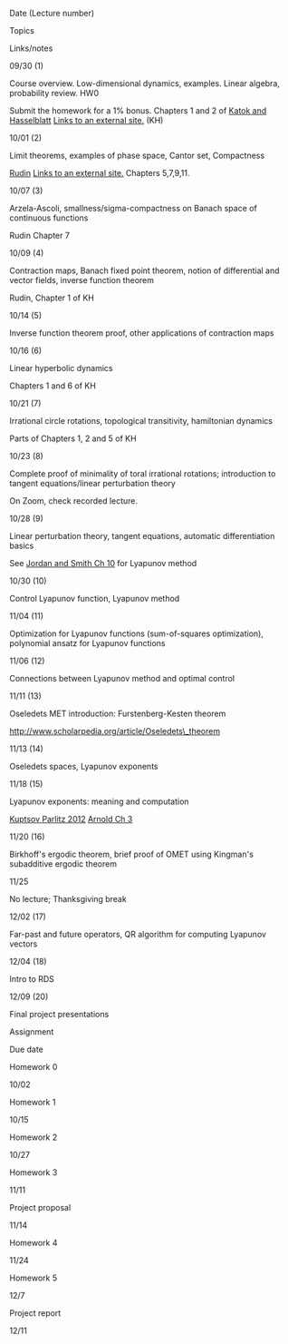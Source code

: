 Date (Lecture number)

Topics

Links/notes

09/30 (1)

Course overview. Low-dimensional dynamics, examples. Linear algebra, probability review. HW0

Submit the homework for a 1% bonus. Chapters 1 and 2 of [Katok and Hasselblatt](https://www.cambridge.org/us/universitypress/subjects/mathematics/differential-and-integral-equations-dynamical-systems-and-co/introduction-modern-theory-dynamical-systems?format=PB&isbn=9780521575577) [Links to an external site.](https://www.cambridge.org/us/universitypress/subjects/mathematics/differential-and-integral-equations-dynamical-systems-and-co/introduction-modern-theory-dynamical-systems?format=PB&isbn=9780521575577) (KH)

10/01 (2)

Limit theorems, examples of phase space, Cantor set, Compactness

[Rudin](https://david92jackson.neocities.org/images/Principles_of_Mathematical_Analysis-Rudin.pdf) [Links to an external site.](https://web.math.ucsb.edu/~agboola/teaching/2021/winter/122A/rudin.pdf) Chapters 5,7,9,11.

10/07 (3)

Arzela-Ascoli, smallness/sigma-compactness on Banach space of continuous functions

Rudin Chapter 7

10/09 (4)

Contraction maps, Banach fixed point theorem, notion of differential and vector fields, inverse function theorem

Rudin, Chapter 1 of KH

10/14 (5)

Inverse function theorem proof, other applications of contraction maps

10/16 (6)

Linear hyperbolic dynamics

Chapters 1 and 6 of KH

10/21 (7)

Irrational circle rotations, topological transitivity, hamiltonian dynamics

Parts of Chapters 1, 2 and 5 of KH

10/23 (8)

Complete proof of minimality of toral irrational rotations; introduction to tangent equations/linear perturbation theory

On Zoom, check recorded lecture.

10/28 (9)

Linear perturbation theory, tangent equations, automatic differentiation basics

See [Jordan and Smith Ch 10](https://research-ebsco-com.proxy.uchicago.edu/c/ijaglh/search/details/3gfa6anih5?db=e000xna) for Lyapunov method

10/30 (10)

Control Lyapunov function, Lyapunov method

[](https://link.springer.com/article/10.1007/s00332-012-9126-5 "Link")

11/04 (11)

Optimization for Lyapunov functions (sum-of-squares optimization), polynomial ansatz for Lyapunov functions

11/06 (12)

Connections between Lyapunov method and optimal control

11/11 (13)

Oseledets MET introduction: Furstenberg-Kesten theorem

[](https://link.springer.com/article/10.1007/s00332-012-9126-5 "Link")http://www.scholarpedia.org/article/Oseledets\_theorem

11/13 (14)

Oseledets spaces, Lyapunov exponents

11/18 (15)

Lyapunov exponents: meaning and computation

[Kuptsov Parlitz 2012](https://link.springer.com/article/10.1007/s00332-012-9126-5 "Link") [Arnold Ch 3](https://link.springer.com/book/10.1007/978-3-662-12878-7 "Link")

11/20 (16)

Birkhoff's ergodic theorem, brief proof of OMET using Kingman's subadditive ergodic theorem

11/25

No lecture; Thanksgiving break

12/02 (17)

Far-past and future operators, QR algorithm for computing Lyapunov vectors

12/04 (18)

Intro to RDS

12/09 (20)

Final project presentations

Assignment

Due date

Homework 0

10/02

Homework 1

10/15

Homework 2

10/27

Homework 3

11/11

Project proposal

11/14

Homework 4

11/24

Homework 5

12/7

Project report

12/11